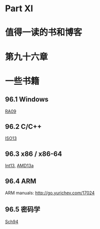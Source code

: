 # Part XI
# 值得一读的书和博客


# 第九十六章
# 一些书籍

## 96.1 Windows
[RA09](../Bibliography.md#ra09)

## 96.2 C/C++
[ISO13](../Bibliography.md#iso13)

## 96.3 x86 / x86-64
[Int13](../Bibliography.md#int13), [AMD13a](../Bibliography.md#amd13a)

## 96.4 ARM
ARM manuals: http://go.yurichev.com/17024

## 96.5 密码学
[Sch94](../Bibliography.md#sch94)
